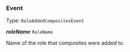 

### Event

Type: `RoleAddedCompositesEvent`



  
<article>

***roleName*** `RoleName` 

Name of the role that composites were added to.

</article>

